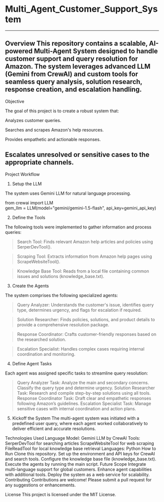 # Multi_Agent_Customer_Support_System
------------------------------------------------------------------------------------------------------------------------------------------------------------------------------
Overview
This repository contains a scalable, AI-powered Multi-Agent System designed to handle customer support and query resolution for Amazon. The system leverages advanced LLM (Gemini from CrewAI) and custom tools for seamless query analysis, solution research, response creation, and escalation handling.
------------------------------------------------------------------------------------------------------------------------------------------------------------------------------
Objective

The goal of this project is to create a robust system that:

Analyzes customer queries.

Searches and scrapes Amazon's help resources.

Provides empathetic and actionable responses.

Escalates unresolved or sensitive cases to the appropriate channels.
------------------------------------------------------------------------------------------------------------------------------------------------------------------------------
Project Workflow

1. Setup the LLM
   
The system uses Gemini LLM for natural language processing.

from crewai import LLM  
gem_llm = LLM(model="gemini/gemini-1.5-flash", api_key=gemini_api_key)  


2. Define the Tools
   
The following tools were implemented to gather information and process queries:

> Search Tool: Finds relevant Amazon help articles and policies using SerperDevTool().

> Scraping Tool: Extracts information from Amazon help pages using ScrapeWebsiteTool().

> Knowledge Base Tool: Reads from a local file containing common issues and solutions (knowledge_base.txt).

3. Create the Agents
   
The system comprises the following specialized agents:

> Query Analyzer: Understands the customer's issue, identifies query type, determines urgency, and flags for escalation if required.

> Solution Researcher: Finds policies, solutions, and product details to provide a comprehensive resolution package.

> Response Coordinator: Crafts customer-friendly responses based on the researched solution.

> Escalation Specialist: Handles complex cases requiring internal coordination and monitoring.

4. Define Agent Tasks
   
Each agent was assigned specific tasks to streamline query resolution:

> Query Analyzer Task:
Analyze the main and secondary concerns.
Classify the query type and determine urgency.
> Solution Researcher Task:
Research and compile step-by-step solutions using all tools.
> Response Coordinator Task:
Draft clear and empathetic responses following Amazon’s guidelines.
> Escalation Specialist Task:
Manage sensitive cases with internal coordination and action plans.

5. Kickoff the System
The multi-agent system was initiated with a predefined user query, where each agent worked collaboratively to deliver efficient and accurate resolutions.

Technologies Used
Language Model: Gemini LLM by CrewAI
Tools:
SerperDevTool for searching articles
ScrapeWebsiteTool for web scraping
FileReadTool for local knowledge base retrieval
Languages: Python
How to Run
Clone this repository.
Set up the environment and API keys for CrewAI and search tools.
Configure the knowledge base file (knowledge_base.txt).
Execute the agents by running the main script.
Future Scope
Integrate multi-language support for global customers.
Enhance agent capabilities with additional tools.
Deploy the system as a web service for scalability.
Contributing
Contributions are welcome! Please submit a pull request for any suggestions or enhancements.

License
This project is licensed under the MIT License.
